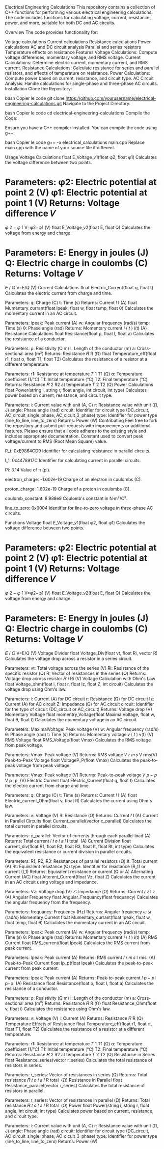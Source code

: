 
Electrical Engineering Calculations
This repository contains a collection of C++ functions for performing various electrical engineering calculations. The code includes functions for calculating voltage, current, resistance, power, and more, suitable for both DC and AC circuits.

Overview
The code provides functionality for:

Voltage calculations
Current calculations
Resistance calculations
Power calculations
AC and DC circuit analysis
Parallel and series resistors
Temperature effects on resistance
Features
Voltage Calculations: Compute voltage differences, momentary voltage, and RMS voltage.
Current Calculations: Determine electric current, momentary current, and RMS current.
Resistance Calculations: Calculate resistance for series and parallel resistors, and effects of temperature on resistance.
Power Calculations: Compute power based on current, resistance, and circuit type.
AC Circuit Analysis: Handle calculations for single-phase and three-phase AC circuits.
Installation
Clone the Repository:

bash
Copier le code
git clone https://github.com/yourusername/electrical-engineering-calculations.git
Navigate to the Project Directory:

bash
Copier le code
cd electrical-engineering-calculations
Compile the Code:

Ensure you have a C++ compiler installed. You can compile the code using g++:

bash
Copier le code
g++ -o electrical_calculations main.cpp
Replace main.cpp with the name of your source file if different.

Usage
Voltage Calculations
float E_Voltage_v1(float φ2, float φ1)
Calculates the voltage difference between two points.

Parameters:
φ2: Electric potential at point 2 (V)
φ1: Electric potential at point 1 (V)
Returns: Voltage difference 
𝑉
=
𝜑
2
−
𝜑
1
V=φ2−φ1 (V)
float E_Voltage_v2(float E, float Q)
Calculates the voltage from energy and charge.

Parameters:
E: Energy in joules (J)
Q: Electric charge in coulombs (C)
Returns: Voltage 
𝑉
=
𝐸
/
𝑄
V=E/Q (V)
Current Calculations
float Electric_Current(float q, float t)
Calculates the electric current from charge and time.

Parameters:
q: Charge (C)
t: Time (s)
Returns: Current 
𝐼
I (A)
float Mumentary_currant(float Ipeak, float w, float temp, float θ)
Calculates the momentary current in an AC circuit.

Parameters:
Ipeak: Peak current (A)
w: Angular frequency (rad/s)
temp: Time (s)
θ: Phase angle (rad)
Returns: Momentary current 
𝑖
(
𝑡
)
i(t) (A)
Resistance Calculations
float Resistance(float ρ, float l, float a)
Calculates the resistance of a conductor.

Parameters:
ρ: Resistivity (Ω·m)
l: Length of the conductor (m)
a: Cross-sectional area (m²)
Returns: Resistance 
𝑅
R (Ω)
float Temperature_eff(float r1, float α, float T1, float T2)
Calculates the resistance of a resistor at a different temperature.

Parameters:
r1: Resistance at temperature 
𝑇
1
T1 (Ω)
α: Temperature coefficient (1/°C)
T1: Initial temperature (°C)
T2: Final temperature (°C)
Returns: Resistance 
𝑅
2
R2 at temperature 
𝑇
2
T2 (Ω)
Power Calculations
float Power(string i, string r, float angle, int circuit, int type)
Calculates power based on current, resistance, and circuit type.

Parameters:
i: Current value with unit (A, C)
r: Resistance value with unit (Ω, J)
angle: Phase angle (rad)
circuit: Identifier for circuit type (DC_circuit, AC_circuit_single_phase, AC_cicuit_3_phase)
type: Identifier for power type (line_to_line, line_to_zero)
Returns: Power (W)
Contributing
Feel free to fork the repository and submit pull requests with improvements or additional features. Please ensure that all code adheres to the existing style and includes appropriate documentation.
Constant used to convert peak voltage/current to RMS (Root Mean Square) value.

R_t: 0xE9864CD9
Identifier for calculating resistance in parallel circuits.

I_1: 0x4478917C
Identifier for calculating current in parallel circuits.

Pi: 3.14
Value of π (pi).

electron_charge: -1.602e-19
Charge of an electron in coulombs (C).

proton_charge: 1.602e-19
Charge of a proton in coulombs (C).

coulomb_constant: 8.988e9
Coulomb's constant in N·m²/C².

line_to_zero: 0x0004
Identifier for line-to-zero voltage in three-phase AC circuits.

Functions
Voltage
float E_Voltage_v1(float φ2, float φ1)
Calculates the voltage difference between two points.

Parameters:
φ2: Electric potential at point 2 (V)
φ1: Electric potential at point 1 (V)
Returns: Voltage difference 
𝑉
=
𝜑
2
−
𝜑
1
V=φ2−φ1 (V)
float E_Voltage_v2(float E, float Q)
Calculates the voltage from energy and charge.

Parameters:
E: Energy in joules (J)
Q: Electric charge in coulombs (C)
Returns: Voltage 
𝑉
=
𝐸
/
𝑄
V=E/Q (V)
Voltage Divider
float Voltage_Div(float vt, float Ri, vector<float> R)
Calculates the voltage drop across a resistor in a series circuit.

Parameters:
vt: Total voltage across the series (V)
Ri: Resistance of the specific resistor (Ω)
R: Vector of resistances in the series (Ω)
Returns: Voltage drop across resistor 
𝑅
𝑖
Ri (V)
Voltage Calculation with Ohm's Law
float Voltage_ohm(float i, float r, float Iz, float Z, int circuit)
Calculates the voltage drop using Ohm's law.

Parameters:
i: Current (A) for DC circuit
r: Resistance (Ω) for DC circuit
Iz: Current (A) for AC circuit
Z: Impedance (Ω) for AC circuit
circuit: Identifier for the type of circuit (DC_circuit or AC_circuit)
Returns: Voltage drop (V)
Momentary Voltage
float momentry_Voltage(float MaximalVoltage, float w, float θ, float t)
Calculates the momentary voltage in an AC circuit.

Parameters:
MaximalVoltage: Peak voltage (V)
w: Angular frequency (rad/s)
θ: Phase angle (rad)
t: Time (s)
Returns: Momentary voltage 
𝑣
(
𝑡
)
v(t) (V)
RMS Voltage
float RMS_Voltage(float Vmax)
Calculates the RMS voltage from peak voltage.

Parameters:
Vmax: Peak voltage (V)
Returns: RMS voltage 
𝑉
𝑟
𝑚
𝑠
V 
rms
​
  (V)
Peak-to-Peak Voltage
float VoltageP_P(float Vmax)
Calculates the peak-to-peak voltage from peak voltage.

Parameters:
Vmax: Peak voltage (V)
Returns: Peak-to-peak voltage 
𝑉
𝑝
−
𝑝
V 
p−p
​
  (V)
Electric Current
float Electric_Current(float q, float t)
Calculates the electric current from charge and time.

Parameters:
q: Charge (C)
t: Time (s)
Returns: Current 
𝐼
I (A)
float Electric_current_Ohm(float v, float R)
Calculates the current using Ohm's law.

Parameters:
v: Voltage (V)
R: Resistance (Ω)
Returns: Current 
𝐼
I (A)
Current in Parallel Circuits
float Current_parallel(vector<float> c_parallel)
Calculates the total current in parallel circuits.

Parameters:
c_parallel: Vector of currents through each parallel load (A)
Returns: Total current 
𝐼
𝑡
𝑜
𝑡
𝑎
𝑙
I 
total
​
  (A)
Current Division
float current_div(float R1, float R2, float R3, float It, float Rt, int type)
Calculates the equivalent resistance or current division in parallel circuits.

Parameters:
R1, R2, R3: Resistances of parallel resistors (Ω)
It: Total current (A)
Rt: Equivalent resistance (Ω)
type: Identifier for resistance (R_t) or current (I_1)
Returns: Equivalent resistance or current (Ω or A)
Alternating Current (AC)
float Alterent_Current(float Vz, float Z)
Calculates the current in an AC circuit using voltage and impedance.

Parameters:
Vz: Voltage drop (V)
Z: Impedance (Ω)
Returns: Current 
𝐼
𝑧
I 
z
​
  (A)
Angular Frequency
float Angular_Frequancy(float frequancy)
Calculates the angular frequency from the frequency.

Parameters:
frequancy: Frequency (Hz)
Returns: Angular frequency 
𝜔
ω (rad/s)
Momentary Current
float Mumentary_currant(float Ipeak, float w, float temp, float θ)
Calculates the momentary current in an AC circuit.

Parameters:
Ipeak: Peak current (A)
w: Angular frequency (rad/s)
temp: Time (s)
θ: Phase angle (rad)
Returns: Momentary current 
𝑖
(
𝑡
)
i(t) (A)
RMS Current
float RMS_current(float Ipeak)
Calculates the RMS current from peak current.

Parameters:
Ipeak: Peak current (A)
Returns: RMS current 
𝐼
𝑟
𝑚
𝑠
I 
rms
​
  (A)
Peak-to-Peak Current
float Ip_p(float Ipeak)
Calculates the peak-to-peak current from peak current.

Parameters:
Ipeak: Peak current (A)
Returns: Peak-to-peak current 
𝐼
𝑝
−
𝑝
I 
p−p
​
  (A)
Resistance
float Resistance(float ρ, float l, float a)
Calculates the resistance of a conductor.

Parameters:
ρ: Resistivity (Ω·m)
l: Length of the conductor (m)
a: Cross-sectional area (m²)
Returns: Resistance 
𝑅
R (Ω)
float Resistance_Ohm(float v, float i)
Calculates the resistance using Ohm's law.

Parameters:
v: Voltage (V)
i: Current (A)
Returns: Resistance 
𝑅
R (Ω)
Temperature Effects of Resistance
float Temperature_eff(float r1, float α, float T1, float T2)
Calculates the resistance of a resistor at a different temperature.

Parameters:
r1: Resistance at temperature 
𝑇
1
T1 (Ω)
α: Temperature coefficient (1/°C)
T1: Initial temperature (°C)
T2: Final temperature (°C)
Returns: Resistance 
𝑅
2
R2 at temperature 
𝑇
2
T2 (Ω)
Resistance in Series
float Resistance_series(vector<float> r_series)
Calculates the total resistance of resistors in series.

Parameters:
r_series: Vector of resistances in series (Ω)
Returns: Total resistance 
𝑅
𝑡
𝑜
𝑡
𝑎
𝑙
R 
total
​
  (Ω)
Resistance in Parallel
float Resistance_parallel(vector<float> r_series)
Calculates the total resistance of resistors in parallel.

Parameters:
r_series: Vector of resistances in parallel (Ω)
Returns: Total resistance 
𝑅
𝑡
𝑜
𝑡
𝑎
𝑙
R 
total
​
  (Ω)
Power
float Power(string i, string r, float angle, int circuit, int type)
Calculates power based on current, resistance, and circuit type.

Parameters:
i: Current value with unit (A, C)
r: Resistance value with unit (Ω, J)
angle: Phase angle (rad)
circuit: Identifier for circuit type (DC_circuit, AC_circuit_single_phase, AC_cicuit_3_phase)
type: Identifier for power type (line_to_line, line_to_zero)
Returns: Power (W)
